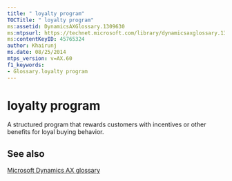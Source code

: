 ```yaml
---
title: " loyalty program"
TOCTitle: " loyalty program"
ms:assetid: DynamicsAXGlossary.1309630
ms:mtpsurl: https://technet.microsoft.com/library/dynamicsaxglossary.1309630(v=AX.60)
ms:contentKeyID: 45765324
author: Khairunj
ms.date: 08/25/2014
mtps_version: v=AX.60
f1_keywords:
- Glossary.loyalty program
---
```


# loyalty program

A structured program that rewards customers with incentives or other benefits for loyal buying behavior.

## See also

[Microsoft Dynamics AX glossary](glossary/microsoft-dynamics-ax-glossary.md)

  


